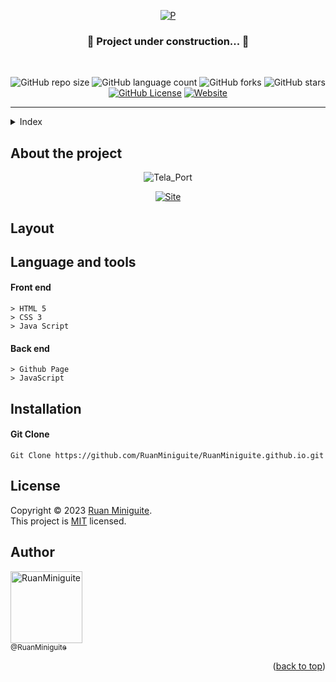 <!--  
  Ruan Pezzin Miniguite
  V. 3.0
-->

<!-- ============== HEADER ============== -->
<div align="center" id="header">
  
  [![P](https://user-images.githubusercontent.com/82480542/215225095-21b6cc60-60f0-434e-83d4-ab13f0266b99.png)][Site-link]

  <h3>🚧 Project under construction... 🚧</h3>
  <br>

  ![GitHub repo size][GitHub repo size-shields]
  ![GitHub language count][GitHub language count-shields]
  ![GitHub forks][GitHub forks-shields]
  ![GitHub stars][GitHub stars-shields]
  [![GitHub License][GitHub License-shields]][GitHub License-link]
  [![Website][Website-shields]][Website-link]
  
</div>

---

<!-- ===== INDEX ===== -->
<details>
  <summary>Index</summary>
  <ol>
    <li><a href="#about-the-project">About The Project</a></li>
    <li><a href="#layout">Layout</a></li>
    <li><a href="#language-and-tools">Language and tools</a></li>
    <li><a href="#installation">Installation</a></li>
    <li><a href="#license">License</a></li>
    <li><a href="#author">Author</a></li>
  </ol>
</details>



<!-- ============== ABOUT ============== -->
## About the project

<div align="center">
  
  ![Tela_Port](https://user-images.githubusercontent.com/82480542/215225237-4746f556-582f-4e2f-83e2-4cd0fa5ffa1f.png)

  [![Site][Site-shields]][Site-link]
</div>

<p></p>



<!-- ============== LAYOUT ============== -->
## Layout

<div align="center">
  <!-- <img src="https://user-images.githubusercontent.com/82480542/215225799-b3e3d951-28fc-49c3-979c-c6a6aecc93b7.png" alt="Print" width="25%"> -->

</div>



<!-- ============== LANGUAGE ============== -->
## Language and tools

#### Front end
```
> HTML 5
> CSS 3
> Java Script
```

#### Back end
```
> Github Page
> JavaScript
```



<!-- ============== IDEAS ============== -->
<!-- ## Implementation ideas

- [x] Example
- [ ] Example -->



<!-- ============== INSTALLATION ============== -->
## Installation

#### Git Clone
```
Git Clone https://github.com/RuanMiniguite/RuanMiniguite.github.io.git
```



<!-- ============== LICENSE ============== -->
## License

Copyright © 2023 [Ruan Miniguite](https://github.com/RuanMiniguite).<br />
This project is [MIT][GitHub License-link] licensed.



<!-- ============== AUTHOR ============== -->
## Author

[<img alt="RuanMiniguite" src="https://github.com/RuanMiniguite.png?size=330" width="115"><br><sub>@RuanMiniguite</sub>](https://github.com/RuanMiniguite)

<p align="right">(<a href="#header">back to top</a>)</p>




<!-- ============== LINKs ============== -->
<!-- Alterar link -->
[Site-link]: https://ruanminiguite.github.io/
[GitHub License-link]: https://github.com/RuanMiniguite/RuanMiniguite.github.io/blob/0acdf779aab2f3aa6eb4c4ce2a227ee6b920ee22/LICENSE

<!-- Alterar caminho para repositorio [Template-Readme] -->
[GitHub repo size-shields]: https://img.shields.io/github/repo-size/RuanMiniguite/RuanMiniguite.github.io?style=for-the-badge&color=292929
[GitHub language count-shields]: https://img.shields.io/github/languages/count/RuanMiniguite/RuanMiniguite.github.io?style=for-the-badge&color=292929
[GitHub forks-shields]: https://img.shields.io/github/forks/RuanMiniguite/RuanMiniguite.github.io?style=for-the-badge&color=292929
[GitHub stars-shields]: https://img.shields.io/github/stars/RuanMiniguite/RuanMiniguite.github.io?style=for-the-badge&color=292929

<!-- Permalink Shields-->
[GitHub License-shields]: https://img.shields.io/cocoapods/l/m?down_color=292929&up_color=292929&color=292929&style=for-the-badge
[Site-shields]: https://img.shields.io/badge/Site-Live-292929?style=for-the-badge&logo=web&logoColor=white
[Website-link]: https://github.com/RuanMiniguite/Commit-Message
[Website-shields]: https://img.shields.io/website?down_color=292929&down_message=404&style=for-the-badge&logo=github&up_color=292929&up_message=Commit&url=https%3A%2F%2Fgithub.com%2FRuanMiniguite%2FCommit-Message
